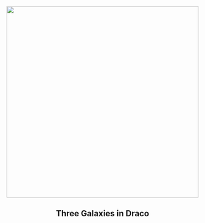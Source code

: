 
<p align="center"><img src="https://apod.nasa.gov/apod/image/2307/DracoTrio_TeamOmicron1024.jpg" width="500" height="500"></p>
<h2 align="center"> Three Galaxies in Draco </h2>
